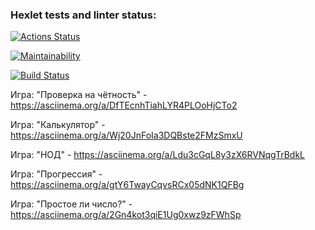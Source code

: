 ### Hexlet tests and linter status:
[![Actions Status](https://github.com/Aphie/java-project-lvl1/workflows/hexlet-check/badge.svg)](https://github.com/Aphie/java-project-lvl1/actions)

[![Maintainability](https://api.codeclimate.com/v1/badges/a99a88d28ad37a79dbf6/maintainability)](https://codeclimate.com/github/codeclimate/codeclimate/maintainability)

[![Build Status](https://github.com/Aphie/java-project-lvl1/workflows/build-check/badge.svg)](https://github.com/Aphie/java-project-lvl1/actions)

Игра: "Проверка на чётность" - https://asciinema.org/a/DfTEcnhTiahLYR4PLOoHjCTo2

Игра: "Калькулятор" - https://asciinema.org/a/Wj20JnFoIa3DQBste2FMzSmxU

Игра: "НОД" - https://asciinema.org/a/Ldu3cGqL8y3zX6RVNqgTrBdkL

Игра: "Прогрессия" - https://asciinema.org/a/gtY6TwayCqvsRCx05dNK1QFBg

Игра: "Простое ли число?" - https://asciinema.org/a/2Gn4kot3qiE1Ug0xwz9zFWhSp


